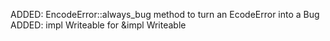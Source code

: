 ADDED: EncodeError::always_bug method to turn an EcodeError into a Bug
ADDED: impl Writeable for &impl Writeable
